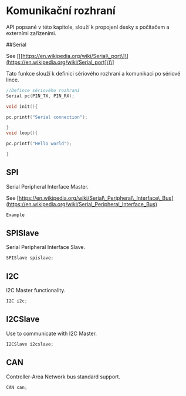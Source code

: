 # Komunikační rozhraní

API popsané v této kapitole, slouží k propojení desky s počítačem a externími zařízeními.

##Serial

See \[\[[https://en.wikipedia.org/wiki/Serial\_port\]\](https://en.wikipedia.org/wiki/Serial_port]\)\]

Tato funkce slouží k definici sériového rozhraní a komunikaci po sériové lince.

```cpp
//Defince sériového rozhraní 
Serial pc(PIN_TX, PIN_RX);

void init(){

pc.printf("Serial connection");

}
void loop(){

pc.printf("Hello world");

}

```

## SPI

Serial Peripheral Interface Master.

See [https://en.wikipedia.org/wiki/Serial\_Peripheral\_Interface\_Bus](https://en.wikipedia.org/wiki/Serial_Peripheral_Interface_Bus)

```cpp
Example
```

## SPISlave

Serial Peripheral Interface Slave.

```cpp
SPISlave spislave;
```

## I2C

I2C Master functionality.

```cpp
I2C i2c;
```

## I2CSlave

Use to communicate with I2C Master.

```cpp
I2CSlave i2cslave;
```

## CAN

Controller-Area Network bus standard support.

```cpp
CAN can;
```



